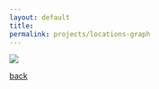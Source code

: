 ```yaml
---
layout: default
title: 
permalink: projects/locations-graph
---
```




![](/assets/images/projects/.png)

[back](./)